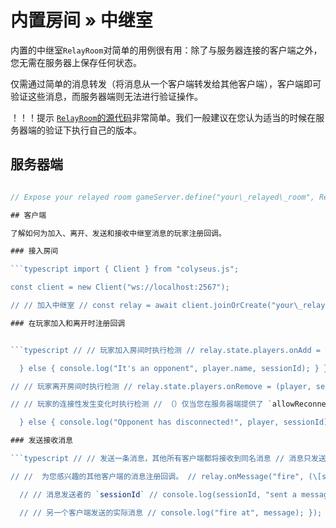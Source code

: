 # 内置房间 » 中继室

内置的中继室`RelayRoom`对简单的用例很有用：除了与服务器连接的客户端之外，您无需在服务器上保存任何状态。

仅需通过简单的消息转发（将消息从一个客户端转发给其他客户端），客户端即可验证这些消息，而服务器端则无法进行验证操作。

！！！提示 [`RelayRoom`的源代码](https://github.com/colyseus/colyseus/blob/master/src/rooms/RelayRoom.ts)非常简单。我们一般建议在您认为适当的时候在服务器端的验证下执行自己的版本。

## 服务器端

```typescript import { RelayRoom } from "colyseus";

// Expose your relayed room gameServer.define("your\_relayed\_room", RelayRoom, { maxClients:4, allowReconnectionTime:120 }); ```

## 客户端

了解如何为加入、离开、发送和接收中继室消息的玩家注册回调。

### 接入房间

```typescript import { Client } from "colyseus.js";

const client = new Client("ws://localhost:2567");

// // 加入中继室 // const relay = await client.joinOrCreate("your\_relayed\_room", { name:"This is my name!" }); ```

### 在玩家加入和离开时注册回调


```typescript // // 玩家加入房间时执行检测 // relay.state.players.onAdd = (player, sessionId) => { if (relay.sessionId === sessionId) { console.log("It's me!", player.name);

  } else { console.log("It's an opponent", player.name, sessionId); } }

// // 玩家离开房间时执行检测 // relay.state.players.onRemove = (player, sessionId) => { console.log("Opponent left!", player, sessionId); }

// // 玩家的连接性发生变化时执行检测 // （）仅当您在服务器端提供了 `allowReconnection: true` 的前提下才可用） // relay.state.players.onChange = (player, sessionId) => { if (player.connected) { console.log("Opponent has reconnected!", player, sessionId);

  } else { console.log("Opponent has disconnected!", player, sessionId); } } ```

### 发送接收消息

```typescript // // 发送一条消息，其他所有客户端都将接收到同名消息 // 消息只发送给其他已连接的客户端，当前客户端不包括在内。// relay.send("fire", { x:100, y:200 });

// //  为您感兴趣的其他客户端的消息注册回调。 // relay.onMessage("fire", (\[sessionId, message]) => {

  // // 消息发送者的 `sessionId` // console.log(sessionId, "sent a message!");

  // // 另一个客户端发送的实际消息 // console.log("fire at", message); }); ```
